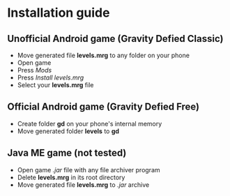 Installation guide
==================

Unofficial Android game (Gravity Defied Classic)
-----------------------
* Move generated file **levels.mrg** to any folder on your phone
* Open game
* Press *Mods*
* Press *Install levels.mrg*
* Select your **levels.mrg** file

Official Android game (Gravity Defied Free)
---------------------
* Create folder **gd** on your phone's internal memory
* Move generated folder **levels** to **gd**

Java ME game (not tested)
------------
* Open game *.jar* file with any file archiver program
* Delete **levels.mrg** in its root directory
* Move generated file **levels.mrg** to *.jar* archive
